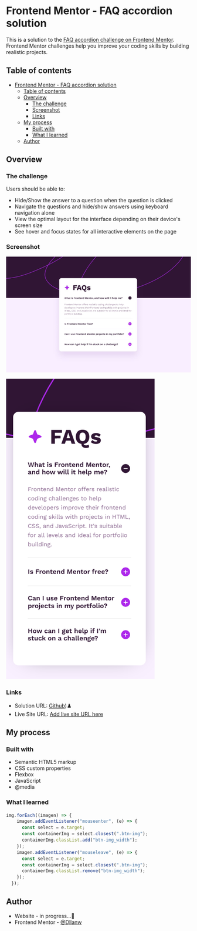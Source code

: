 # Frontend Mentor - FAQ accordion solution

This is a solution to the [FAQ accordion challenge on Frontend Mentor](https://www.frontendmentor.io/challenges/faq-accordion-wyfFdeBwBz). Frontend Mentor challenges help you improve your coding skills by building realistic projects. 

## Table of contents

- [Frontend Mentor - FAQ accordion solution](#frontend-mentor---faq-accordion-solution)
  - [Table of contents](#table-of-contents)
  - [Overview](#overview)
    - [The challenge](#the-challenge)
    - [Screenshot](#screenshot)
    - [Links](#links)
  - [My process](#my-process)
    - [Built with](#built-with)
    - [What I learned](#what-i-learned)
  - [Author](#author)



## Overview

### The challenge

Users should be able to:

- Hide/Show the answer to a question when the question is clicked
- Navigate the questions and hide/show answers using keyboard navigation alone
- View the optimal layout for the interface depending on their device's screen size
- See hover and focus states for all interactive elements on the page

### Screenshot

![Desktop](./design/desktop.png)

![Mobile](./design/mobile.png)


### Links

- Solution URL: [Github](https://github.com/Dllanw/faq-accordion-main))♟️
- Live Site URL: [Add live site URL here](https://your-live-site-url.com)

## My process

### Built with

- Semantic HTML5 markup
- CSS custom properties
- Flexbox
- JavaScript
- @media


### What I learned


```javaScript
img.forEach((imagen) => {
    imagen.addEventListener("mouseenter", (e) => {
      const select = e.target;
      const containerImg = select.closest(".btn-img");
      containerImg.classList.add("btn-img_width");
    });
    imagen.addEventListener("mouseleave", (e) => {
      const select = e.target;
      const containerImg = select.closest(".btn-img");
      containerImg.classList.remove("btn-img_width");
    });
  });
```

## Author

- Website - in progress...🌱
- Frontend Mentor - [@Dllanw](https://www.frontendmentor.io/profile/Dllanw)
